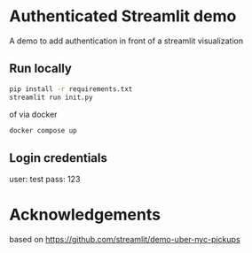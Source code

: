 # Authenticated Streamlit demo

A demo to add authentication in front of a streamlit visualization

## Run locally
```bash
pip install -r requirements.txt
streamlit run init.py
```
of via docker
```bash
docker compose up
```

## Login credentials
user: test
pass: 123


# Acknowledgements

based on https://github.com/streamlit/demo-uber-nyc-pickups
